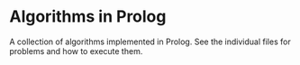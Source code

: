 # Algorithms in Prolog

A collection of algorithms implemented in Prolog.
See the individual files for problems and how to execute them.
